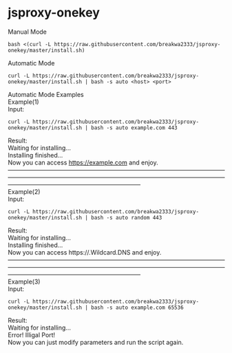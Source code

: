 # jsproxy-onekey
Manual Mode
```
bash <(curl -L https://raw.githubusercontent.com/breakwa2333/jsproxy-onekey/master/install.sh)
```
Automatic Mode
```
curl -L https://raw.githubusercontent.com/breakwa2333/jsproxy-onekey/master/install.sh | bash -s auto <host> <port>
```
Automatic Mode Examples  
Example(1)  
Input:  
```
curl -L https://raw.githubusercontent.com/breakwa2333/jsproxy-onekey/master/install.sh | bash -s auto example.com 443
```
Result:  
Waiting for installing...  
Installing finished...  
Now you can access https://example.com and enjoy.  
——————————————————————————————————————————————————————————————————————————————————————————————  
Example(2)  
Input:  
```
curl -L https://raw.githubusercontent.com/breakwa2333/jsproxy-onekey/master/install.sh | bash -s auto random 443
```
Result:  
Waiting for installing...  
Installing finished...  
Now you can access https://<Your IP>.Wildcard.DNS and enjoy.  
——————————————————————————————————————————————————————————————————————————————————————————————  
Example(3)  
Input:  
```
curl -L https://raw.githubusercontent.com/breakwa2333/jsproxy-onekey/master/install.sh | bash -s auto example.com 65536
```
Result:  
Waiting for installing...  
Error! Illigal Port!  
Now you can just modify parameters and run the script again.   
